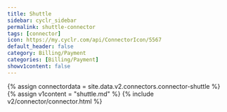 ```yaml
---
title: Shuttle
sidebar: cyclr_sidebar
permalink: shuttle-connector
tags: [connector]
icon: https://my.cyclr.com/api/ConnectorIcon/5567
default_header: false
category: Billing/Payment
categories: [Billing/Payment]
showv1content: false
---
```

{% assign connectordata = site.data.v2.connectors.connector-shuttle %}
{% assign v1content = "shuttle.md" %}
{% include v2/connector/connector.html %}	